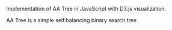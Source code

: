 Implementation of AA Tree in JavaScript with D3.js visualization.

AA Tree is a simple self.balancing binary search tree  
